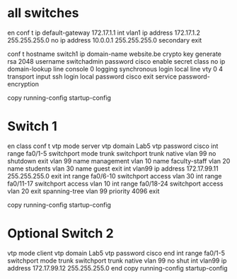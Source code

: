 # all switches

en
conf t
ip default-gateway 172.17.1.1
int vlan1
ip address 172.17.1.2 255.255.255.0
no ip address 10.0.0.1 255.255.255.0 secondary
exit


conf t
hostname switch1
ip domain-name website.be
crypto key generate rsa
2048
username switchadmin password cisco
enable secret class
no ip domain-lookup
line console 0
logging synchronous
login local
line vty 0 4
transport input ssh
login local
password cisco
exit
service password-encryption


copy running-config startup-config

# Switch 1
en
class
conf t
vtp mode server
vtp domain Lab5
vtp password cisco
int range fa0/1-5
switchport mode trunk
switchport trunk native vlan 99
no shutdown
exit
vlan 99
name management
vlan 10
name faculty-staff
vlan 20
name students
vlan 30
name guest
exit
int vlan99
ip address 172.17.99.11 255.255.255.0
exit
int range fa0/6-10
switchport access vlan 30
int range fa0/11-17
switchport access vlan 10
int range fa0/18-24
switchport access vlan 20
exit
spanning-tree vlan 99 priority 4096
exit

copy running-config startup-config

# Optional Switch 2

vtp mode client
vtp domain Lab5
vtp password cisco
end
int range fa0/1-5
switchport mode trunk
switchport trunk native vlan 99
no shut
int vlan99
ip address 172.17.99.12 255.255.255.0
end
copy running-config startup-config
